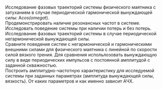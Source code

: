 Исследование фазовых траекторий системы физического маятника с затуханием в случае периодической гармонической вынуждающей силы: A*cos(omega*t).  
Продемонстрировать наличие резонансных частот в системе.  
Исследовать поведение системы при наличии потерь и без потерь.  
Исследование фазовых траекторий системы в случае периодической негармонической вынуждающей силы.  
Сравните поведения систем с негармонической и гармоническими внешними силами для физического маятника с линейной по скорости силой вязкого трения. Для сравнения испольлозовать вынуждающую силу в виде периодических импульсов с постоянной амплитудой с заданной скважностью.  
Построить амплитудно-частотную характеристику для исследуемой системы при заданных параметрах (амплитуда вынуждающей силы, вязкость). От каких параметров и как именно зависит АЧХ.  
